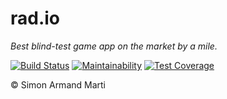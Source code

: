 # rad.io

*Best blind-test game app on the market by a mile.*

[![Build Status](https://api.cirrus-ci.com/github/FribourgSDP/rad.io.svg)](https://cirrus-ci.com/github/FribourgSDP/rad.io)
[![Maintainability](https://api.codeclimate.com/v1/badges/d819e783c8fc8700526b/maintainability)](https://codeclimate.com/github/FribourgSDP/rad.io/maintainability)
[![Test Coverage](https://api.codeclimate.com/v1/badges/d819e783c8fc8700526b/test_coverage)](https://codeclimate.com/github/FribourgSDP/rad.io/test_coverage)



&copy; Simon Armand Marti
